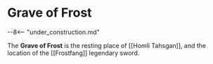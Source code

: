 # Grave of Frost

--8<-- "under_construction.md"

The **Grave of Frost** is the resting place of [[Homli Tahsgan]], and the location of the [[Frostfang]] legendary sword.
